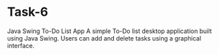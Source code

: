 # Task-6
Java Swing To-Do List App A simple To-Do list desktop application built using Java Swing. Users can add and delete tasks using a graphical interface. 
